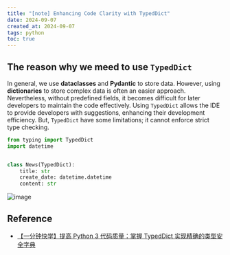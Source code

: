 ```yaml
---
title: "[note] Enhancing Code Clarity with TypedDict"
date: 2024-09-07
created_at: 2024-09-07
tags: python
toc: true
---
```


## The reason why we meed to use `TypedDict`

<!-- more -->

In general, we use **dataclasses** and **Pydantic** to store data. However, using **dictionaries** to store complex data is often an easier approach. Nevertheless, without predefined fields, it becomes difficult for later developers to maintain the code effectively. Using `TypedDict` allows the IDE to provide developers with suggestions, enhancing their development efficiency. But, `TypedDict` have some limitations; it cannot enforce strict type checking.

```python
from typing import TypedDict
import datetime


class News(TypedDict):
    title: str 
    create_date: datetime.datetime
    content: str
```

![image](https://hackmd.io/_uploads/HkpDhsFhR.png)


## Reference
- [【一分钟快学】提高 Python 3 代码质量：掌握 TypedDict 实现精确的类型安全字典](https://juejin.cn/post/7342790243009363977)
